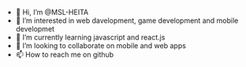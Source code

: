 - 👋 Hi, I’m @MSL-HEITA
- 👀 I’m interested in web davelopment, game development and mobile developmet
- 🌱 I’m currently learning javascript and react.js
- 💞️ I’m looking to collaborate on mobile and web apps
- 📫 How to reach me on github

<!---
MSL-HEITA/MSL-HEITA is a ✨ special ✨ repository because its `README.md` (this file) appears on your GitHub profile.
You can click the Preview link to take a look at your changes.
--->
